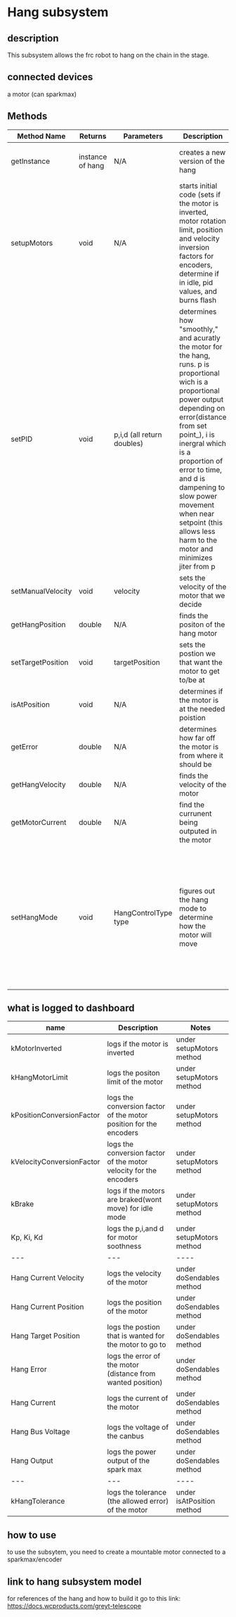 # Hang subsystem
## description
This subsystem allows the frc robot to hang on the chain in the stage.

## connected devices
a motor (can sparkmax)

## Methods
| Method Name | Returns | Parameters | Description | Notes |
| --- | --- | ---- | ---- | --- |
|getInstance|instance of hang |N/A|creates a new version of the hang| can only have one instance a time|
|setupMotors|void|N/A|starts initial code (sets if the motor is inverted, motor rotation limit, position and velocity inversion factors for encoders, determine if in idle, pid values, and burns flash| |
|setPID|void|p,i,d (all return doubles)|determines how "smoothly," and acuratly the motor for the hang, runs. p is proportional wich is a proportional power output depending on error(distance from set point_), i is inergral which is a proportion of error to time, and d is dampening to slow power movement when near setpoint (this allows less harm to the motor and minimizes jiter from p| |
|setManualVelocity|void|velocity|sets the velocity of the motor that we decide| |
|getHangPosition|double|N/A|finds the positon of the hang motor|through rotations|
|setTargetPosition|void|targetPosition|sets the postion we that want the motor to get to/be at| |
|isAtPosition|void|N/A|determines if the motor is at the needed poistion| |
|getError|double|N/A|determines how far off the motor is from where it should be|target position-current position|
|getHangVelocity|double|N/A|finds the velocity of the motor| |
|getMotorCurrent|double|N/A|find the currunent being outputed in the motor|in amps|
|setHangMode|void|HangControlType type|figures out the hang mode to determine how the motor will move|uses a enum class. the modes either run at a constant voltage (MANUAL mode), or the motor goes to a postion using PID (PID mode) |

## what is logged to dashboard
| name | Description | Notes |
| --- | --- | ---- |
|kMotorInverted|logs if the motor is inverted|under setupMotors method|
|kHangMotorLimit|logs the positon limit of the motor|under setupMotors method|
|kPositionConversionFactor|logs the conversion factor of the motor position for the encoders|under setupMotors method|
|kVelocityConversionFactor|logs the conversion factor of the motor velocity for the encoders|under setupMotors method|
|kBrake|logs if the motors are braked(wont move) for idle mode|under setupMotors method|
|Kp, Ki, Kd| logs the p,i,and d for motor soothness|under setupMotors method|
| --- | --- | ---- |
|Hang Current Velocity|logs the velocity of the motor|under doSendables method|
|Hang Current Position|logs the position of the motor|under doSendables method|
|Hang Target Position|logs the postion that is wanted for the motor to go to|under doSendables method|
|Hang Error|logs the error of the motor (distance from wanted position)|under doSendables method|
|Hang Current|logs the current of the motor|under doSendables method|
|Hang Bus Voltage|logs the voltage of the canbus|under doSendables method|
|Hang Output|logs the power output of the spark max|under doSendables method|
| --- | --- | ---- |
|kHangTolerance|logs the tolerance (the allowed error) of the motor|under isAtPosition method|

## how to use
to use the subsytem, you need to create a mountable motor connected to a sparkmax/encoder

## link to hang subsystem model
for references of the hang and how to build it go to this link:
https://docs.wcproducts.com/greyt-telescope